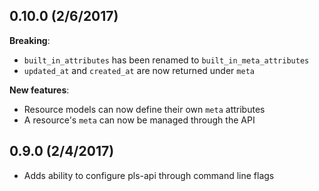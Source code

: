 ## 0.10.0 (2/6/2017)

**Breaking**:

- `built_in_attributes` has been renamed to `built_in_meta_attributes`
- `updated_at` and `created_at` are now returned under `meta`

**New features**:

- Resource models can now define their own `meta` attributes
- A resource's `meta` can now be managed through the API

## 0.9.0 (2/4/2017)

- Adds ability to configure pls-api through command line flags

